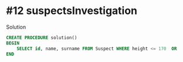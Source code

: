 # #12 suspectsInvestigation


Solution

```sql
CREATE PROCEDURE solution()
BEGIN
	SELECT id, name, surname FROM Suspect WHERE height <= 170  OR			SUBSTRING(name, 1,1)<> 'B' OR surname NOT LIKE 'Gre_n' ORDER BY id;
END
```